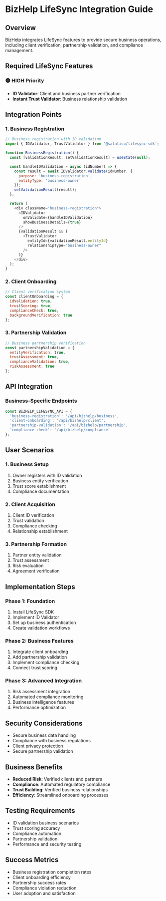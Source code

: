 # BizHelp LifeSync Integration Guide

## Overview
BizHelp integrates LifeSync features to provide secure business operations, including client verification, partnership validation, and compliance management.

## Required LifeSync Features

### 🟡 HIGH Priority
- **ID Validator**: Client and business partner verification
- **Instant Trust Validator**: Business relationship validation

## Integration Points

### 1. Business Registration
```javascript
// Business registration with ID validation
import { IDValidator, TrustValidator } from '@salatiso/lifesync-sdk';

function BusinessRegistration() {
  const [validationResult, setValidationResult] = useState(null);

  const handleIDValidation = async (idNumber) => {
    const result = await IDValidator.validate(idNumber, {
      purpose: 'business-registration',
      entityType: 'business-owner'
    });
    setValidationResult(result);
  };

  return (
    <div className="business-registration">
      <IDValidator 
        onValidate={handleIDValidation}
        showBusinessDetails={true}
      />
      {validationResult && (
        <TrustValidator 
          entityId={validationResult.entityId}
          relationshipType="business-owner"
        />
      )}
    </div>
  );
}
```

### 2. Client Onboarding
```javascript
// Client verification system
const clientOnboarding = {
  idValidation: true,
  trustScoring: true,
  complianceCheck: true,
  backgroundVerification: true
};
```

### 3. Partnership Validation
```javascript
// Business partnership verification
const partnershipValidation = {
  entityVerification: true,
  trustAssessment: true,
  complianceValidation: true,
  riskAssessment: true
};
```

## API Integration

### Business-Specific Endpoints
```javascript
const BIZHELP_LIFESYNC_API = {
  'business-registration': '/api/bizhelp/business',
  'client-onboarding': '/api/bizhelp/client',
  'partnership-validation': '/api/bizhelp/partnership',
  'compliance-check': '/api/bizhelp/compliance'
};
```

## User Scenarios

### 1. Business Setup
1. Owner registers with ID validation
2. Business entity verification
3. Trust score establishment
4. Compliance documentation

### 2. Client Acquisition
1. Client ID verification
2. Trust validation
3. Compliance checking
4. Relationship establishment

### 3. Partnership Formation
1. Partner entity validation
2. Trust assessment
3. Risk evaluation
4. Agreement verification

## Implementation Steps

### Phase 1: Foundation
1. Install LifeSync SDK
2. Implement ID Validator
3. Set up business authentication
4. Create validation workflows

### Phase 2: Business Features
1. Integrate client onboarding
2. Add partnership validation
3. Implement compliance checking
4. Connect trust scoring

### Phase 3: Advanced Integration
1. Risk assessment integration
2. Automated compliance monitoring
3. Business intelligence features
4. Performance optimization

## Security Considerations

- Secure business data handling
- Compliance with business regulations
- Client privacy protection
- Secure partnership validation

## Business Benefits

- **Reduced Risk**: Verified clients and partners
- **Compliance**: Automated regulatory compliance
- **Trust Building**: Verified business relationships
- **Efficiency**: Streamlined onboarding processes

## Testing Requirements

- ID validation business scenarios
- Trust scoring accuracy
- Compliance automation
- Partnership validation
- Performance and security testing

## Success Metrics

- Business registration completion rates
- Client onboarding efficiency
- Partnership success rates
- Compliance violation reduction
- User adoption and satisfaction
